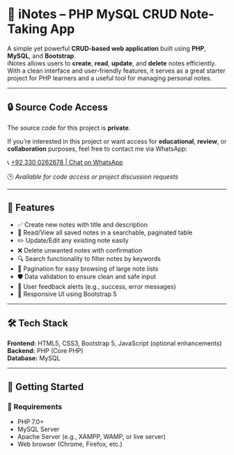 # 📝 iNotes – PHP MySQL CRUD Note-Taking App

A simple yet powerful **CRUD-based web application** built using **PHP**, **MySQL**, and **Bootstrap**.  
iNotes allows users to **create**, **read**, **update**, and **delete** notes efficiently.  
With a clean interface and user-friendly features, it serves as a great starter project for PHP learners and a useful tool for managing personal notes.

---

## 🔒 Source Code Access

The source code for this project is **private**.

If you’re interested in this project or want access for **educational**, **review**, or **collaboration** purposes, feel free to contact me via WhatsApp:

📞 [+92 330 0262678 | Chat on WhatsApp](https://wa.me/923300262678?text=Hi%2C%20I%20saw%20your%20iNotes%20project%20and%20would%20like%20to%20request%20code%20access.)

🕑 *Available for code access or project discussion requests*

---

## 📌 Features

- ✅ Create new notes with title and description  
- 📄 Read/View all saved notes in a searchable, paginated table  
- ✏️ Update/Edit any existing note easily  
- ❌ Delete unwanted notes with confirmation  
- 🔍 Search functionality to filter notes by keywords  
- 📄 Pagination for easy browsing of large note lists  
- 🛡️ Data validation to ensure clean and safe input  
- 📢 User feedback alerts (e.g., success, error messages)  
- 🎨 Responsive UI using Bootstrap 5  

---

## 🛠️ Tech Stack

**Frontend:** HTML5, CSS3, Bootstrap 5, JavaScript (optional enhancements)  
**Backend:** PHP (Core PHP)  
**Database:** MySQL

---

## 🚀 Getting Started

### 🔧 Requirements

- PHP 7.0+  
- MySQL Server  
- Apache Server (e.g., XAMPP, WAMP, or live server)  
- Web browser (Chrome, Firefox, etc.)

